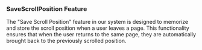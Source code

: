 ### SaveScrollPosition Feature

The "Save Scroll Position" feature in our system is designed to memorize and store the scroll position when a user leaves a page. This functionality ensures that when the user returns to the same page, they are automatically brought back to the previously scrolled position.
